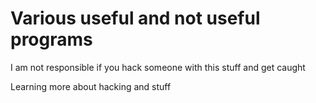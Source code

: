# Various useful and not useful programs

I am not responsible if you hack someone with this stuff and get caught

Learning more about hacking and stuff
